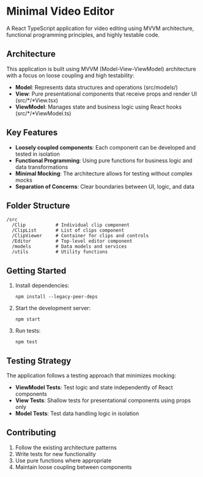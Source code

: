 # Minimal Video Editor

A React TypeScript application for video editing using MVVM architecture, functional programming principles, and highly testable code.

## Architecture

This application is built using MVVM (Model-View-ViewModel) architecture with a focus on loose coupling and high testability:

- **Model**: Represents data structures and operations (src/models/)
- **View**: Pure presentational components that receive props and render UI (src/\*/\*View.tsx)
- **ViewModel**: Manages state and business logic using React hooks (src/\*/\*ViewModel.ts)

## Key Features

- **Loosely coupled components**: Each component can be developed and tested in isolation
- **Functional Programming**: Using pure functions for business logic and data transformations
- **Minimal Mocking**: The architecture allows for testing without complex mocks
- **Separation of Concerns**: Clear boundaries between UI, logic, and data

## Folder Structure

```
/src
  /Clip           # Individual clip component
  /ClipList       # List of clips component
  /ClipViewer     # Container for clips and controls
  /Editor         # Top-level editor component
  /models         # Data models and services
  /utils          # Utility functions
```

## Getting Started

1. Install dependencies:
   ```
   npm install --legacy-peer-deps
   ```

2. Start the development server:
   ```
   npm start
   ```

3. Run tests:
   ```
   npm test
   ```

## Testing Strategy

The application follows a testing approach that minimizes mocking:

- **ViewModel Tests**: Test logic and state independently of React components
- **View Tests**: Shallow tests for presentational components using props only
- **Model Tests**: Test data handling logic in isolation

## Contributing

1. Follow the existing architecture patterns
2. Write tests for new functionality
3. Use pure functions where appropriate
4. Maintain loose coupling between components
